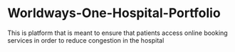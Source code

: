 # Worldways-One-Hospital-Portfolio
This is platform that is meant to ensure that patients access online booking services in order to reduce congestion in the hospital
